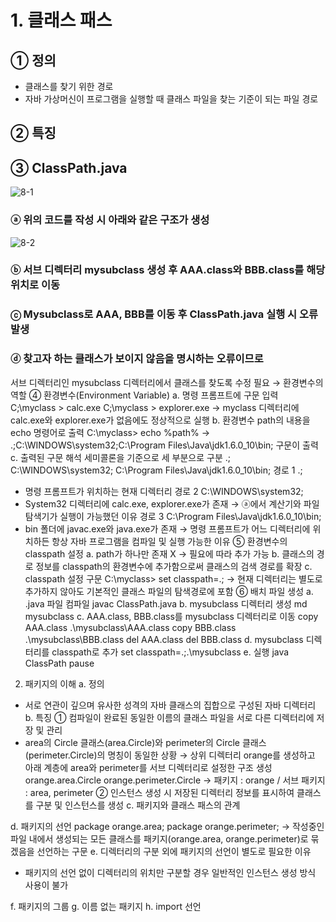 # 1. 클래스 패스  
## ① 정의  
- 클래스를 찾기 위한 경로  
- 자바 가상머신이 프로그램을 실행할 때 클래스 파일을 찾는 기준이 되는 파일 경로  
## ② 특징  
## ③ ClassPath.java  
![8-1](https://user-images.githubusercontent.com/48504392/67634122-54851b80-f8fb-11e9-972e-e0488aa007c1.png)  
### ⓐ 위의 코드를 작성 시 아래와 같은 구조가 생성  
![8-2](https://user-images.githubusercontent.com/48504392/67634149-9746f380-f8fb-11e9-8329-54f43eef2010.png)  
### ⓑ 서브 디렉터리 mysubclass 생성 후 AAA.class와 BBB.class를 해당 위치로 이동  
### ⓒ Mysubclass로 AAA, BBB를 이동 후 ClassPath.java 실행 시 오류 발생  
### ⓓ 찾고자 하는 클래스가 보이지 않음을 명시하는 오류이므로  
서브 디렉터리인 mysubclass 디렉터리에서 클래스를 찾도록 수정 필요
→ 환경변수의 역할
④ 환경변수(Environment Variable)
a. 명령 프롬프트에 구문 입력
C;\myclass > calc.exe
C;\myclass > explorer.exe 
→ myclass 디렉터리에 calc.exe와 explorer.exe가 없음에도 정상적으로 실행
b. 환경변수 path의 내용을 echo 명령어로 출력
C:\myclass> echo %path%
→ .;C:\WINDOWS\system32;C:\Program Files\Java\jdk1.6.0_10\bin; 구문이 출력
c. 출력된 구문 해석
세미콜론을 기준으로 세 부분으로 구분
.; C:\WINDOWS\system32; C:\Program Files\Java\jdk1.6.0_10\bin;
경로 1 .;
- 명령 프롬프트가 위치하는 현재 디렉터리
경로 2 C:\WINDOWS\system32;
- System32 디렉터리에 calc.exe, explorer.exe가 존재
→ ⓐ에서 계산기와 파일 탐색기가 실행이 가능했던 이유 
경로 3 C:\Program Files\Java\jdk1.6.0_10\bin;
- bin 폴더에 javac.exe와 java.exe가 존재
→ 명령 프롬프트가 어느 디렉터리에 위치하든 항상 자바 프로그램을 컴파일 및 실행 가능한 이유
⑤ 환경변수의 classpath 설정
a. path가 하나만 존재 X → 필요에 따라 추가 가능
b. 클래스의 경로 정보를 classpath의 환경변수에 추가함으로써 클래스의 검색 경로를 확장
c. classpath 설정 구문
C:\myclass> set classpath=.;
→ 현재 디렉터리는 별도로 추가하지 않아도 기본적인 클래스 파일의 탐색경로에 포함
⑥ 배치 파일 생성
a. .java 파일 컴파일
javac ClassPath.java
b. mysubclass 디렉터리 생성
md mysubclass
c. AAA.class, BBB.class를 mysubclass 디렉터리로 이동
copy AAA.class .\mysubclass\AAA.class
copy BBB.class .\mysubclass\BBB.class
del AAA.class
del BBB.class
d. mysubclass 디렉터리를 classpath로 추가
set classpath=.;.\mysubclass
e. 실행
java ClassPath
pause

2. 패키지의 이해
a. 정의
- 서로 연관이 깊으며 유사한 성격의 자바 클래스의 집합으로 구성된 자바 디렉터리
b. 특징
① 컴파일이 완료된 동일한 이름의 클래스 파일을 서로 다른 디렉터리에 저장 및 관리
- area의 Circle 클래스(area.Circle)와 perimeter의 Circle 클래스(perimeter.Circle)의 명칭이 동일한 상황
→ 상위 디렉터리 orange를 생성하고 아래 계층에 area와 perimeter를 서브 디렉터리로 설정한 구조 생성
orange.area.Circle 
orange.perimeter.Circle
→ 패키지 : orange / 서브 패키지 : area, perimeter
② 인스턴스 생성 시 저장된 디렉터리 정보를 표시하여 클래스를 구분 및 인스턴스를 생성
c. 패키지와 클래스 패스의 관계

d. 패키지의 선언
package orange.area;
package orange.perimeter;
→ 작성중인 파일 내에서 생성되는 모든 클래스를 패키지(orange.area, orange.perimeter)로 묶겠음을 선언하는 구문
e. 디렉터리의 구분 외에 패키지의 선언이 별도로 필요한 이유
- 패키지의 선언 없이 디렉터리의 위치만 구분할 경우 일반적인 인스턴스 생성 방식 사용이 불가

f. 패키지의 그룹
g. 이름 없는 패키지
h. import 선언
